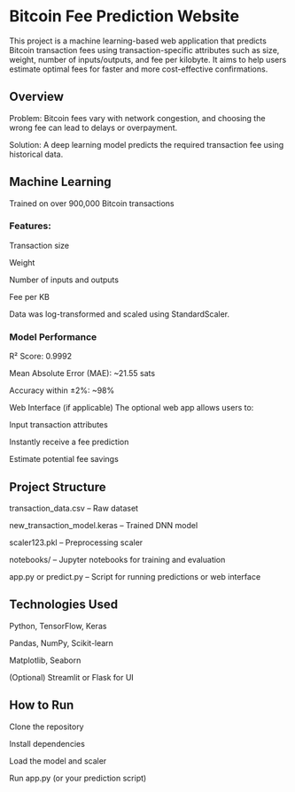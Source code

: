 # Bitcoin Fee Prediction Website #
This project is a machine learning-based web application that predicts Bitcoin transaction fees using transaction-specific attributes such as size, weight, number of inputs/outputs, and fee per kilobyte. It aims to help users estimate optimal fees for faster and more cost-effective confirmations.

## Overview ##
Problem: Bitcoin fees vary with network congestion, and choosing the wrong fee can lead to delays or overpayment.

Solution: A deep learning model predicts the required transaction fee using historical data.

## Machine Learning ##
Trained on over 900,000 Bitcoin transactions

### Features: ###

Transaction size

Weight

Number of inputs and outputs

Fee per KB

Data was log-transformed and scaled using StandardScaler.

### Model Performance ###
R² Score: 0.9992

Mean Absolute Error (MAE): ~21.55 sats

Accuracy within ±2%: ~98%

Web Interface (if applicable)
The optional web app allows users to:

Input transaction attributes

Instantly receive a fee prediction

Estimate potential fee savings

## Project Structure ##
transaction_data.csv – Raw dataset

new_transaction_model.keras – Trained DNN model

scaler123.pkl – Preprocessing scaler

notebooks/ – Jupyter notebooks for training and evaluation

app.py or predict.py – Script for running predictions or web interface

## Technologies Used ##
Python, TensorFlow, Keras

Pandas, NumPy, Scikit-learn

Matplotlib, Seaborn

(Optional) Streamlit or Flask for UI

## How to Run ##
Clone the repository

Install dependencies 

Load the model and scaler

Run app.py (or your prediction script)

